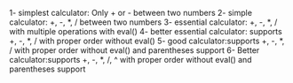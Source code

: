 1- simplest calculator: Only + or - between two numbers
2- simple calculator: +, -, *, / between two numbers
3- essential calculator: +, -, *, / with multiple operations with eval()
4- better essential calculator: supports +, -, *, / with proper order without eval()
5- good calculator:supports +, -, *, / with proper order without eval() and parentheses support
6- Better calculator:supports +, -, *, /, ^ with proper order without eval() and parentheses support

